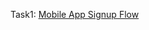 Task1: [Mobile App Signup Flow](https://www.figma.com/file/Vdn8rPLBE4CmWIu3RYyk5d/Untitled?type=design&node-id=1-17&mode=design&t=GvFeVCuOfCrLfPQy-0)
